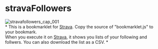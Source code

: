 # stravaFollowers
![stravafollowers_cap_001](https://user-images.githubusercontent.com/4317778/41036052-a2d4af16-69c9-11e8-8010-1e965d6ecc64.gif)  
*
This is a bookmarklet for [Strava](https://www.strava.com). Copy the source of "bookmarklet.js" to your bookmark.   
When you execute it on [Strava](https://www.strava.com), it shows you lists of your following and follwers. You can also download the list as a CSV.
*
